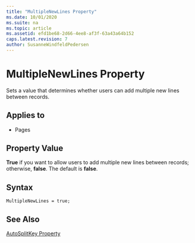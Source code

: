 ```yaml
---
title: "MultipleNewLines Property"
ms.date: 10/01/2020
ms.suite: na
ms.topic: article
ms.assetid: efd1be68-2d66-4ee8-af3f-63a43a64b152
caps.latest.revision: 7
author: SusanneWindfeldPedersen
---
```


# MultipleNewLines Property

Sets a value that determines whether users can add multiple new lines between records.  
  
## Applies to  
  
- Pages  
  
## Property Value  

**True** if you want to allow users to add multiple new lines between records; otherwise, **false**. The default is **false**.  

## Syntax

```AL
MultipleNewLines = true;
```
  
## See Also

[AutoSplitKey Property](devenv-autosplitkey-property.md)